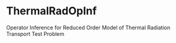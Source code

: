 # ThermalRadOpInf
Operator Inference for Reduced Order Model of Thermal Radiation Transport Test Problem
